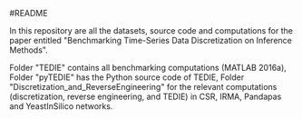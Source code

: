 #README

In this repository are all the datasets, source code and computations for the paper entitled "Benchmarking Time-Series Data Discretization on Inference Methods".

Folder "TEDIE" contains all benchmarking computations (MATLAB 2016a),
Folder "pyTEDIE" has the Python source code of TEDIE, 
Folder "Discretization_and_ReverseEngineering" for the relevant computations (discretization, reverse engineering, and TEDIE) in CSR, IRMA, Pandapas and YeastInSilico networks. 
